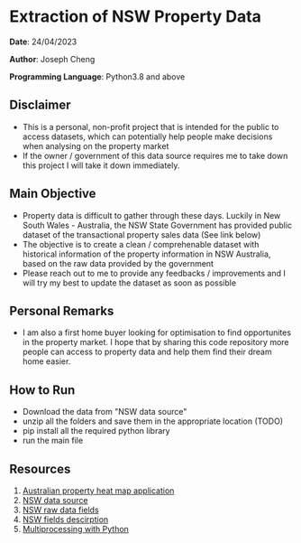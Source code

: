 # Extraction of NSW Property Data

**Date**: 24/04/2023

**Author**: Joseph Cheng

**Programming Language**: Python3.8 and above

## Disclaimer
- This is a personal, non-profit project that is intended for the public to access datasets, which can potentially help people make decisions when analysing on the property market
- If the owner / government of this data source requires me to take down this project I will take it down immediately.

## Main Objective
- Property data is difficult to gather through these days. Luckily in New South Wales - Australia, the NSW State Government has provided public dataset of the transactional property sales data (See link below)
- The objective is to create a clean / comprehenable dataset with historical information of the property information in NSW Australia, based on the raw data provided by the government
- Please reach out to me to provide any feedbacks / improvements and I will try my best to update the dataset as soon as possible

## Personal Remarks
- I am also a first home buyer looking for optimisation to find opportunites in the property market. I hope that by sharing this code repository more people can access to property data and help them find their dream home easier. 

## How to Run
- Download the data from "NSW data source"
- unzip all the folders and save them in the appropriate location (TODO)
- pip install all the required python library
- run the main file

## Resources

1. [Australian property heat map application](https://heatmaps.com.au/)
2. [NSW data source](https://valuation.property.nsw.gov.au/embed/propertySalesInformation)
3. [NSW raw data fields](https://www.valuergeneral.nsw.gov.au/__data/assets/pdf_file/0015/216402/Current_Property_Sales_Data_File_Format_2001_to_Current.pdf)
4. [NSW fields descirption](https://www.valuergeneral.nsw.gov.au/__data/assets/pdf_file/0016/216403/Property_Sales_Data_File_-_Data_Elements_V3.pdf)
5. [Multiprocessing with Python](https://medium.com/geekculture/python-multiprocessing-with-output-to-file-a6748a27ed41)